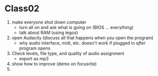 # Class02

1. make everyone shut down computer
   * turn all on and ask what is going on \(BIOS ... everything\)
   * talk about RAM \(using legos\)
2. open Audacity \(discuss all that happens when you open the program\)
   * why audio interface, midi, etc. doesn't work if plugged in _after_ program opens
3. Check levels, file type, and quality of audio assignment
   * export as mp3
4. show how to improve \(demo on focusrite\)
5. 
